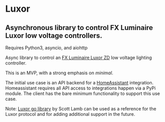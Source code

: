 # Luxor

## Asynchronous library to control FX Luminaire Luxor low voltage controllers.

Requires Python3, asyncio, and aiohttp

Async library to control an
[FX Luminaire Luxor ZD](http://www.fxl.com/product/power-and-control/luxor)
low voltage lighting controller.

This is an MVP, with a strong emphasis on *minimal*.

The initial use case is an API backend for
a [HomeAssistant](https://github.com/home-assistant/core) integration.
Homeassistant requires all API access to integrations happen via a PyPi module.
The client has the bare minimum functionality to support this use case.

Note:
[Luxor go library](https://github.com/scottlamb/luxor)
by Scott Lamb can be used as a reference for the Luxor protocol and for adding
additional support in the future.
